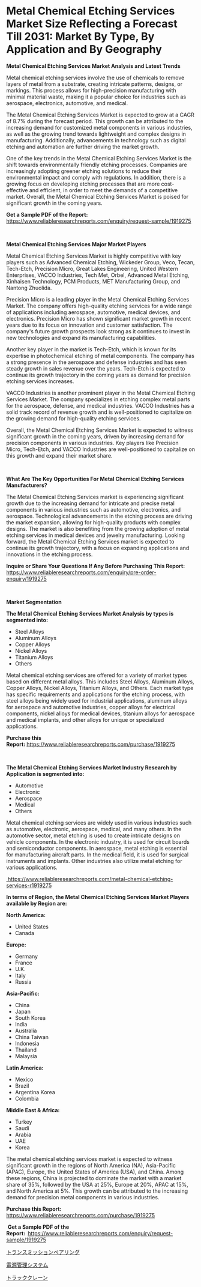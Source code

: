 <p><h1>Metal Chemical Etching Services Market Size Reflecting a Forecast Till 2031: Market By Type, By Application and By Geography</h1></p><p><strong>Metal Chemical Etching Services Market Analysis and Latest Trends</strong></p>
<p><p>Metal chemical etching services involve the use of chemicals to remove layers of metal from a substrate, creating intricate patterns, designs, or markings. This process allows for high-precision manufacturing with minimal material waste, making it a popular choice for industries such as aerospace, electronics, automotive, and medical.</p><p>The Metal Chemical Etching Services Market is expected to grow at a CAGR of 8.7% during the forecast period. This growth can be attributed to the increasing demand for customized metal components in various industries, as well as the growing trend towards lightweight and complex designs in manufacturing. Additionally, advancements in technology such as digital etching and automation are further driving the market growth.</p><p>One of the key trends in the Metal Chemical Etching Services Market is the shift towards environmentally friendly etching processes. Companies are increasingly adopting greener etching solutions to reduce their environmental impact and comply with regulations. In addition, there is a growing focus on developing etching processes that are more cost-effective and efficient, in order to meet the demands of a competitive market. Overall, the Metal Chemical Etching Services Market is poised for significant growth in the coming years.</p></p>
<p><strong>Get a Sample PDF of the Report:&nbsp;</strong> <a href="https://www.reliableresearchreports.com/enquiry/request-sample/1919275">https://www.reliableresearchreports.com/enquiry/request-sample/1919275</a></p>
<p>&nbsp;</p>
<p><strong>Metal Chemical Etching Services Major Market Players</strong></p>
<p><p>Metal Chemical Etching Services Market is highly competitive with key players such as Advanced Chemical Etching, Wickeder Group, Veco, Tecan, Tech-Etch, Precision Micro, Great Lakes Engineering, United Western Enterprises, VACCO Industries, Tech Met, Orbel, Advanced Metal Etching, Xinhaisen Technology, PCM Products, MET Manufacturing Group, and Nantong Zhuolida.</p><p>Precision Micro is a leading player in the Metal Chemical Etching Services Market. The company offers high-quality etching services for a wide range of applications including aerospace, automotive, medical devices, and electronics. Precision Micro has shown significant market growth in recent years due to its focus on innovation and customer satisfaction. The company's future growth prospects look strong as it continues to invest in new technologies and expand its manufacturing capabilities.</p><p>Another key player in the market is Tech-Etch, which is known for its expertise in photochemical etching of metal components. The company has a strong presence in the aerospace and defense industries and has seen steady growth in sales revenue over the years. Tech-Etch is expected to continue its growth trajectory in the coming years as demand for precision etching services increases.</p><p>VACCO Industries is another prominent player in the Metal Chemical Etching Services Market. The company specializes in etching complex metal parts for the aerospace, defense, and medical industries. VACCO Industries has a solid track record of revenue growth and is well-positioned to capitalize on the growing demand for high-quality etching services.</p><p>Overall, the Metal Chemical Etching Services Market is expected to witness significant growth in the coming years, driven by increasing demand for precision components in various industries. Key players like Precision Micro, Tech-Etch, and VACCO Industries are well-positioned to capitalize on this growth and expand their market share.</p></p>
<p>&nbsp;</p>
<p><strong>What Are The Key Opportunities For Metal Chemical Etching Services Manufacturers?</strong></p>
<p><p>The Metal Chemical Etching Services market is experiencing significant growth due to the increasing demand for intricate and precise metal components in various industries such as automotive, electronics, and aerospace. Technological advancements in the etching process are driving the market expansion, allowing for high-quality products with complex designs. The market is also benefiting from the growing adoption of metal etching services in medical devices and jewelry manufacturing. Looking forward, the Metal Chemical Etching Services market is expected to continue its growth trajectory, with a focus on expanding applications and innovations in the etching process.</p></p>
<p><strong>Inquire or Share Your Questions If Any Before Purchasing This Report:</strong> <a href="https://www.reliableresearchreports.com/enquiry/pre-order-enquiry/1919275">https://www.reliableresearchreports.com/enquiry/pre-order-enquiry/1919275</a></p>
<p>&nbsp;</p>
<p><strong>Market Segmentation</strong></p>
<p><strong>The Metal Chemical Etching Services Market Analysis by types is segmented into:</strong></p>
<p><ul><li>Steel Alloys</li><li>Aluminum Alloys</li><li>Copper Alloys</li><li>Nickel Alloys</li><li>Titanium Alloys</li><li>Others</li></ul></p>
<p><p>Metal chemical etching services are offered for a variety of market types based on different metal alloys. This includes Steel Alloys, Aluminum Alloys, Copper Alloys, Nickel Alloys, Titanium Alloys, and Others. Each market type has specific requirements and applications for the etching process, with steel alloys being widely used for industrial applications, aluminum alloys for aerospace and automotive industries, copper alloys for electrical components, nickel alloys for medical devices, titanium alloys for aerospace and medical implants, and other alloys for unique or specialized applications.</p></p>
<p><strong>Purchase this Report:&nbsp;</strong><a href="https://www.reliableresearchreports.com/purchase/1919275">https://www.reliableresearchreports.com/purchase/1919275</a></p>
<p>&nbsp;</p>
<p><strong>The Metal Chemical Etching Services Market Industry Research by Application is segmented into:</strong></p>
<p><ul><li>Automotive</li><li>Electronic</li><li>Aerospace</li><li>Medical</li><li>Others</li></ul></p>
<p><p>Metal chemical etching services are widely used in various industries such as automotive, electronic, aerospace, medical, and many others. In the automotive sector, metal etching is used to create intricate designs on vehicle components. In the electronic industry, it is used for circuit boards and semiconductor components. In aerospace, metal etching is essential for manufacturing aircraft parts. In the medical field, it is used for surgical instruments and implants. Other industries also utilize metal etching for various applications.</p></p>
<p><a href="https://www.reliableresearchreports.com/metal-chemical-etching-services-r1919275">&nbsp;https://www.reliableresearchreports.com/metal-chemical-etching-services-r1919275</a></p>
<p><strong>In terms of Region, the Metal Chemical Etching Services Market Players available by Region are:</strong></p>
<p>
    <p> <strong> North America: </strong>
        <ul>
            <li>United States</li>
            <li>Canada</li>
        </ul>
        </p> 
    <p> <strong> Europe: </strong>
        <ul>
            <li>Germany</li>
            <li>France</li>
            <li>U.K.</li>
            <li>Italy</li>
            <li>Russia</li>
        </ul>
        </p> 
    <p> <strong> Asia-Pacific: </strong>
        <ul>
            <li>China</li>
            <li>Japan</li>
            <li>South Korea</li>
            <li>India</li>
            <li>Australia</li>
            <li>China Taiwan</li>
            <li>Indonesia</li>
            <li>Thailand</li>
            <li>Malaysia</li>
        </ul>
        </p> 
    <p> <strong> Latin America: </strong>
        <ul>
            <li>Mexico</li>
            <li>Brazil</li>
            <li>Argentina Korea</li>
            <li>Colombia</li>
        </ul>
        </p> 
    <p> <strong> Middle East & Africa: </strong>
        <ul>
            <li>Turkey</li>
            <li>Saudi</li>
            <li>Arabia</li>
            <li>UAE</li>
            <li>Korea</li>
        </ul>
    </p>
    </p>
<p><p>The metal chemical etching services market is expected to witness significant growth in the regions of North America (NA), Asia-Pacific (APAC), Europe, the United States of America (USA), and China. Among these regions, China is projected to dominate the market with a market share of 35%, followed by the USA at 25%, Europe at 20%, APAC at 15%, and North America at 5%. This growth can be attributed to the increasing demand for precision metal components in various industries.</p></p>
<p><strong>Purchase this Report: </strong><a href="https://www.reliableresearchreports.com/purchase/1919275">https://www.reliableresearchreports.com/purchase/1919275</a></p>
<p>&nbsp;<strong>Get a Sample PDF of the Report:&nbsp;&nbsp;</strong><a href="https://www.reliableresearchreports.com/enquiry/request-sample/1919275">https://www.reliableresearchreports.com/enquiry/request-sample/1919275</a></p>
<p><strong></strong></p>
<p><p><a href="https://github.com/bevdtkn4419963/Market-Research-Report-List-2/blob/main/688380322238.md">トランスミッションベアリング</a></p><p><a href="https://github.com/RudyBoyer2017/Market-Research-Report-List-1/blob/main/789909522232.md">電源管理システム</a></p><p><a href="https://github.com/lababdou/Market-Research-Report-List-3/blob/main/198452222237.md">トラッククレーン</a></p></p>